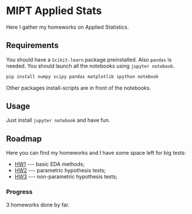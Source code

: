 # MIPT Applied Stats 
Here I gather my homeworks on Applied Statistics. 

## Requirements

You should have a `Scikit-learn` package preinstalled. Also `pandas` is needed. You should launch all the notebooks using `jupyter notebook`.
```bash
pip install numpy scipy pandas matplotlib ipython notebook
```
Other packages install-scripts are in front of the notebooks. 

## Usage
Just install `jupyter notebook` and have fun.

## Roadmap
Here you can find my homeworks and I have some space left for big tests:
* [HW1](https://github.com/yk4r2/AppliedStats/tree/main/MIPT/homeworks/HW1) --- basic EDA methods;
* [HW2](https://github.com/yk4r2/AppliedStats/tree/main/MIPT/homeworks/HW2) --- parametric hypothesis tests;
* [HW3](https://github.com/yk4r2/AppliedStats/tree/main/MIPT/homeworks/HW3) --- non-parametric hypothesis tests;

### Progress
3 homeworks done by far.

